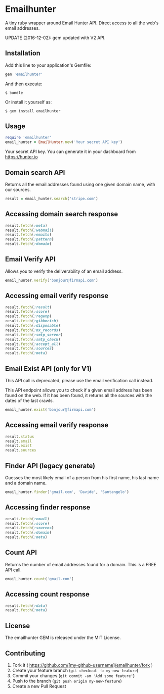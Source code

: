 # Emailhunter

A tiny ruby wrapper around Email Hunter API. Direct access to all the web's email addresses.

UPDATE (2016-12-02): gem updated with V2 API.

## Installation

Add this line to your application's Gemfile:

```ruby
gem 'emailhunter'
```

And then execute:

    $ bundle

Or install it yourself as:

    $ gem install emailhunter

## Usage

```ruby
require 'emailhunter'
email_hunter = EmailHunter.new('Your secret API key')

```
Your secret API key. You can generate it in your dashboard from https://hunter.io

## Domain search API
Returns all the email addresses found using one given domain name, with our sources.
```ruby
result = email_hunter.search('stripe.com')
```

## Accessing domain search response
```ruby
result.fetch(:meta)
result.fetch(:webmail)
result.fetch(:emails)
result.fetch(:pattern)
result.fetch(:domain)
```
## Email Verify API
Allows you to verify the deliverability of an email address.
```ruby
email_hunter.verify('bonjour@firmapi.com')
```

## Accessing email verify response
```ruby
result.fetch(:result)
result.fetch(:score)
result.fetch(:regexp)
result.fetch(:gibberish)
result.fetch(:disposable)
result.fetch(:mx_records)
result.fetch(:smtp_server)
result.fetch(:smtp_check)
result.fetch(:accept_all)
result.fetch(:sources)
result.fetch(:meta)

```

## Email Exist API (only for V1)
This API call is deprecated, please use the email verification call instead.


This API endpoint allows you to check if a given email address has been found on the web. If it has been found, it returns all the sources with the dates of the last crawls.

```ruby
email_hunter.exist('bonjour@firmapi.com')
```

## Accessing email verify response
```ruby
result.status
result.email
result.exist
result.sources
```

## Finder API (legacy generate)
Guesses the most likely email of a person from his first name, his last name and a domain name.
```ruby
email_hunter.finder('gmail.com', 'Davide', 'Santangelo')
```
## Accessing finder response
```ruby
result.fetch(:email)
result.fetch(:score)
result.fetch(:sources)
result.fetch(:domain)
result.fetch(:meta)
```

## Count API
Returns the number of email addresses found for a domain. This is a FREE API call.
```ruby
email_hunter.count('gmail.com')
```

## Accessing count response
```ruby
result.fetch(:data)
result.fetch(:meta)
```

## License
The emailhunter GEM is released under the MIT License.


## Contributing

1. Fork it ( https://github.com/[my-github-username]/emailhunter/fork )
2. Create your feature branch (`git checkout -b my-new-feature`)
3. Commit your changes (`git commit -am 'Add some feature'`)
4. Push to the branch (`git push origin my-new-feature`)
5. Create a new Pull Request
